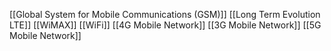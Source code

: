 [[Global System for Mobile Communications (GSM)]]
[[Long Term Evolution LTE]]
[[WiMAX]]
[[WiFi]]
[[4G Mobile Network]]
[[3G Mobile Network]]
[[5G Mobile Network]]